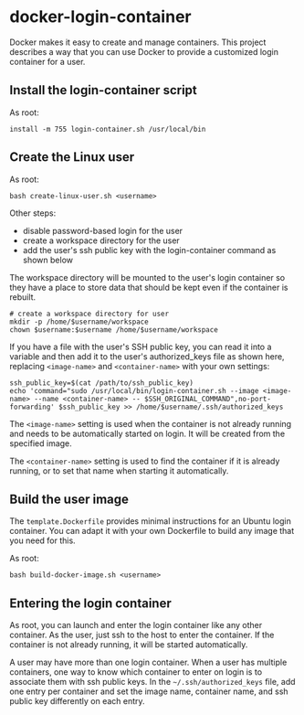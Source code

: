 # docker-login-container

Docker makes it easy to create and manage containers. This project describes a
way that you can use Docker to provide a customized login container for a user.

## Install the login-container script

As root:

    install -m 755 login-container.sh /usr/local/bin

## Create the Linux user

As root:

    bash create-linux-user.sh <username>

Other steps:

* disable password-based login for the user
* create a workspace directory for the user
* add the user's ssh public key with the login-container command as shown below 

The workspace directory will be mounted to the user's login container so they 
have a place to store data that should be kept even if the container is rebuilt.

    # create a workspace directory for user
    mkdir -p /home/$username/workspace
    chown $username:$username /home/$username/workspace

If you have a file with the user's SSH public key, you can read it into a
variable and then add it to the user's authorized_keys file as shown here,
replacing `<image-name>` and `<container-name>` with your own settings:

    ssh_public_key=$(cat /path/to/ssh_public_key)
    echo 'command="sudo /usr/local/bin/login-container.sh --image <image-name> --name <container-name> -- $SSH_ORIGINAL_COMMAND",no-port-forwarding' $ssh_public_key >> /home/$username/.ssh/authorized_keys

The `<image-name>` setting is used when the container is not already running 
and needs to be automatically started on login. It will be created from the specified
image.

The `<container-name>` setting is used to find the container if it is already 
running, or to set that name when starting it automatically.
    
## Build the user image

The `template.Dockerfile` provides minimal instructions for an Ubuntu login 
container. You can adapt it with your own Dockerfile to build any image that 
you need for this.

As root:

    bash build-docker-image.sh <username>

## Entering the login container

As root, you can launch and enter the login container like any other container.
As the user, just ssh to the host to enter the container. If the container is
not already running, it will be started automatically.

A user may have more than one login container. When a user has multiple containers,
one way to know which container to enter on login is to associate them with ssh
public keys. In the `~/.ssh/authorized_keys` file, add one entry per container and
set the image name, container name, and ssh public key differently on each entry.

